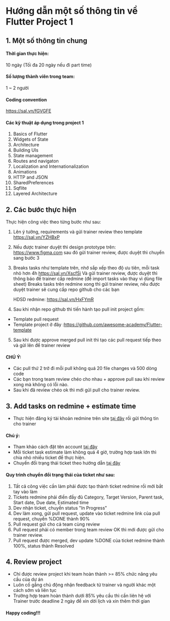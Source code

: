 # Hướng dẫn một số thông tin về Flutter Project 1

## 1. Một số thông tin chung
#### Thời gian thực hiện:
10 ngày (Tối đa 20 ngày nếu đi part time)
#### Số lượng thành viên trong team:
1 ~ 2 người

#### Coding convention
https://sal.vn/fGVGFE

#### Các kỹ thuật áp dụng trong project 1
1. Basics of Flutter
2. Widgets of State
3. Architecture
4. Building UIs
5. State management
6. Routes and navigaton
7. Localization and Internationalization
8. Animations
9. HTTP and JSON
10. SharedPreferences
11. Sqflite
12. Layered Architecture

## 2. Các bước thực hiện
Thực hiện công việc theo từng bước như sau:
1. Lên ý tưởng, requirements và gửi trainer review theo template
    https://sal.vn/YZHBxP
2. Nếu được trainer duyệt thì design prototype trên:
   https://www.figma.com
   sau đó gửi trainer review, được duyệt thì chuyển sang bước 3
3. Breaks tasks như template trên, nhớ sắp xếp theo độ ưu tiên, mỗi task nhỏ hơn 4h
   https://sal.vn/XscfSi
   Và gửi trainer review, được duyệt thì thông báo để trainer cấp redmine (để import tasks vào thay vì dùng file sheet)
   Breaks tasks trên redmine xong thì gửi trainer review, nếu được duyệt trainer sẽ cung cấp repo github cho các bạn
   
   HDSD redmine: https://sal.vn/HxFYmR
4. Sau khi nhận repo github thì tiến hành tạo pull init project gồm:
  - Template pull request
  - Template project ở đây :https://github.com/awesome-academy/Flutter-template
5. Sau khi được approve merged pull init thì tạo các pull request tiếp theo và gửi lên để trainer review

#### CHÚ Ý:
- Các pull thứ 2 trở đi mỗi pull không quá 20 file changes và 500 dòng code
- Các bạn trong team review chéo cho nhau + approve pull sau khi review xong mà không có lỗi nào.
- Sau khi đã review chéo ok thì mới gửi pull cho trainer review.

## 3. Add tasks on redmine + estimate time
- Thực hiện đăng ký tài khoản redmine trên site [tại đây](https://edu-redmine.sun-asterisk.vn/) rồi gửi thông tin cho trainer
#### Chú ý:
- Tham khảo cách đặt tên account [tại đây](https://github.com/framgia/Training-Guideline/blob/master/Rails/RegisterEduRedmine.png)
- Mỗi ticket task estimate làm không quá 4 giờ, trường hợp task lớn thì chia nhỏ nhiều ticket để thực hiện.
- Chuyển đổi trạng thái ticket theo hướng dẫn [tại đây](https://github.com/framgia/Training-Guideline/blob/master/WorkingProcess/redmine/redmine.md)

#### Quy trình chuyển đổi trạng thái của ticket như sau:
1. Tất cả công việc cần làm phải được tạo thành ticket redmine rồi mới bắt tay vào làm
2. Tickets redmine phải điền đầy đủ Category, Target Version, Parent task, Start date, Due date, Estimated time
3. Dev nhận ticket, chuyển status "In Progress"
4. Dev làm xong, gửi pull request, update vào ticket redmine link của pull request, chuyển %DONE thành 90%
5. Pull request gửi cho cả team cùng review
6. Pull request phải có member trong team review OK thì mới được gửi cho trainer review.
7. Pull request được merged, dev update %DONE của ticket redmine thành 100%, status thành Resolved

## 4. Review project
- Chỉ được review project khi team hoàn thành >= 85% chức năng yêu cầu của dự án
- Luôn cố gắng chủ động nhận feedback từ trainer và người khác một cách sớm và liên tục
- Trường hợp team hoàn thành dưới 85% yêu cầu thì cần liên hệ với Trainer trước deadline 2 ngày để xin dời lịch và xin thêm thời gian

#### Happy coding!!!
